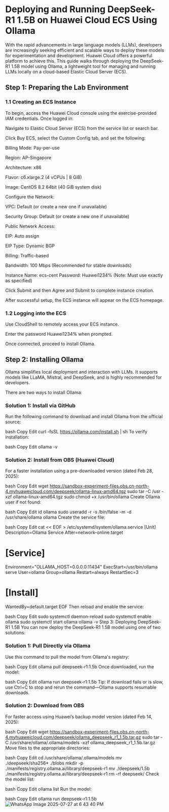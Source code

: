 # Deploying and Running DeepSeek-R1 1.5B on Huawei Cloud ECS Using Ollama
With the rapid advancements in large language models (LLMs), developers are increasingly seeking efficient and scalable ways to deploy these models for experimentation and development. Huawei Cloud offers a powerful platform to achieve this. This guide walks through deploying the DeepSeek-R1 1.5B model using Ollama, a lightweight tool for managing and running LLMs locally on a cloud-based Elastic Cloud Server (ECS).

## Step 1: Preparing the Lab Environment
### 1.1 Creating an ECS Instance
To begin, access the Huawei Cloud console using the exercise-provided IAM credentials. Once logged in:

Navigate to Elastic Cloud Server (ECS) from the service list or search bar.

Click Buy ECS, select the Custom Config tab, and set the following:

Billing Mode: Pay-per-use

Region: AP-Singapore

Architecture: x86

Flavor: c6.xlarge.2 (4 vCPUs | 8 GiB)

Image: CentOS 8.2 64bit (40 GiB system disk)

Configure the Network:

VPC: Default (or create a new one if unavailable)

Security Group: Default (or create a new one if unavailable)

Public Network Access:

EIP: Auto assign

EIP Type: Dynamic BGP

Billing: Traffic-based

Bandwidth: 100 Mbps (Recommended for stable downloads)

Instance Name: ecs-cent
Password: Huawei1234% (Note: Must use exactly as specified)

Click Submit and then Agree and Submit to complete instance creation.

After successful setup, the ECS instance will appear on the ECS homepage.

### 1.2 Logging into the ECS
Use CloudShell to remotely access your ECS instance.

Enter the password Huawei1234% when prompted.

Once connected, proceed to install Ollama.

## Step 2: Installing Ollama
Ollama simplifies local deployment and interaction with LLMs. It supports models like LLaMA, Mistral, and DeepSeek, and is highly recommended for developers.

There are two ways to install Ollama:

### Solution 1: Install via GitHub
Run the following command to download and install Ollama from the official source:

bash
Copy
Edit
curl -fsSL https://ollama.com/install.sh | sh
To verify installation:

bash
Copy
Edit
ollama -v
### Solution 2: Install from OBS (Huawei Cloud)
For a faster installation using a pre-downloaded version (dated Feb 28, 2025):

bash
Copy
Edit
wget https://sandbox-experiment-files.obs.cn-north-4.myhuaweicloud.com/deepseek/ollama-linux-amd64.tgz
sudo tar -C /usr -xzf ollama-linux-amd64.tgz
sudo chmod +x /usr/bin/ollama
Create Ollama user if not found:

bash
Copy
Edit
id ollama
sudo useradd -r -s /bin/false -m -d /usr/share/ollama ollama
Create the service file:

bash
Copy
Edit
cat << EOF > /etc/systemd/system/ollama.service
[Unit]
Description=Ollama Service
After=network-online.target

# [Service]
Environment="OLLAMA_HOST=0.0.0.0:11434"
ExecStart=/usr/bin/ollama serve
User=ollama
Group=ollama
Restart=always
RestartSec=3

# [Install]
WantedBy=default.target
EOF
Then reload and enable the service:

bash
Copy
Edit
sudo systemctl daemon-reload
sudo systemctl enable ollama
sudo systemctl start ollama
ollama -v
Step 3: Deploying DeepSeek-R1 1.5B
You can now deploy the DeepSeek-R1 1.5B model using one of two solutions:

### Solution 1: Pull Directly via Ollama
Use this command to pull the model from Ollama's registry:

bash
Copy
Edit
ollama pull deepseek-r1:1.5b
Once downloaded, run the model:

bash
Copy
Edit
ollama run deepseek-r1:1.5b
Tip: If download fails or is slow, use Ctrl+C to stop and rerun the command—Ollama supports resumable downloads.

### Solution 2: Download from OBS
For faster access using Huawei’s backup model version (dated Feb 14, 2025):

bash
Copy
Edit
wget https://sandbox-experiment-files.obs.cn-north-4.myhuaweicloud.com/deepseek/ollama_deepseek_r1_1.5b.tar.gz
sudo tar -C /usr/share/ollama/.ollama/models -xzf ollama_deepseek_r1_1.5b.tar.gz
Move files to the appropriate directories:

bash
Copy
Edit
cd /usr/share/ollama/.ollama/models
mv ./deepseek/sha256* ./blobs
mkdir -p ./manifests/registry.ollama.ai/library/deepseek-r1
mv ./deepseek/1.5b ./manifests/registry.ollama.ai/library/deepseek-r1
rm -rf deepseek/
Check the model list:

bash
Copy
Edit
ollama list
Run the model:

bash
Copy
Edit
ollama run deepseek-r1:1.5b
![WhatsApp Image 2025-07-27 at 6 43 40 PM](https://github.com/user-attachments/assets/dab39931-eda1-4b22-af41-beecca9f1ab0)

